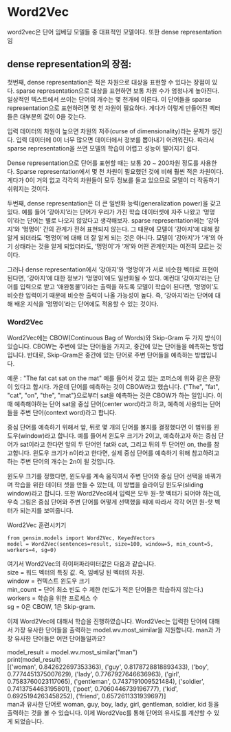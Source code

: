 # Word2Vec
word2vec은 단어 임베딩 모델들 중 대표적인 모델이다. 
또한 dense representation임

## dense representation의 장점:

첫번째, dense representation은 적은 차원으로 대상을 표현할 수 있다는 장점이 있다. sparse representation으로 대상을 표현하면 보통 차원 수가 엄청나게 높아진다. 일상적인 텍스트에서 쓰이는 단어의 개수는 몇 천개에 이른다. 이 단어들을 sparse representation으로 표현하려면 몇 천 차원이 필요하다. 게다가 이렇게 만들어진 벡터들은 대부분의 값이 0을 갖는다.

입력 데이터의 차원이 높으면 차원의 저주(curse of dimensionality)라는 문제가 생긴다. 입력 데이터에 0이 너무 많으면 데이터에서 정보를 뽑아내기 어려워진다. 따라서 sparse representation을 쓰면 모델의 학습이 어렵고 성능이 떨어지기 쉽다.

Dense representation으로 단어를 표현할 때는 보통 20 ~ 200차원 정도를 사용한다. Sparse representation에서 몇 천 차원이 필요했던 것에 비해 훨씬 적은 차원이다. 게다가 0이 거의 없고 각각의 차원들이 모두 정보를 들고 있으므로 모델이 더 작동하기 쉬워지는 것이다.

두번째, dense representation은 더 큰 일반화 능력(generalization power)을 갖고 있다. 예를 들어 ‘강아지’라는 단어가 우리가 가진 학습 데이터셋에 자주 나왔고 ‘멍멍이’라는 단어는 별로 나오지 않았다고 생각해보자. sparse representation에는 ‘강아지’와 ‘멍멍이’ 간의 관계가 전혀 표현되지 않는다. 그 때문에 모델이 ‘강아지’에 대해 잘 알게 되더라도 ‘멍멍이’에 대해 더 잘 알게 되는 것은 아니다. 모델이 ‘강아지’가 ‘개’의 아기 상태라는 것을 알게 되었더라도, ‘멍멍이’가 ‘개’와 어떤 관계인지는 여전히 모르는 것이다.

그러나 dense representation에서 ‘강아지’와 ‘멍멍이’가 서로 비슷한 벡터로 표현이 된다면, ‘강아지’에 대한 정보가 ‘멍멍이’에도 일반화될 수 있다. 예컨대 ‘강아지’라는 단어를 입력으로 받고 ‘애완동물’이라는 출력을 하도록 모델이 학습이 된다면, ‘멍멍이’도 비슷한 입력이기 때문에 비슷한 출력이 나올 가능성이 높다. 즉, ‘강아지’라는 단어에 대해 배운 지식을 ‘멍멍이’라는 단어에도 적용할 수 있는 것이다.


### Word2Vec 
Word2Vec에는 CBOW(Continuous Bag of Words)와 Skip-Gram 두 가지 방식이 있습니다. CBOW는 주변에 있는 단어들을 가지고, 중간에 있는 단어들을 예측하는 방법입니다. 반대로, Skip-Gram은 중간에 있는 단어로 주변 단어들을 예측하는 방법입니다.

예문 : "The fat cat sat on the mat"
예를 들어서 갖고 있는 코퍼스에 위와 같은 문장이 있다고 합시다. 가운데 단어를 예측하는 것이 CBOW라고 했습니다. {"The", "fat", "cat", "on", "the", "mat"}으로부터 sat을 예측하는 것은 CBOW가 하는 일입니다. 이 때 예측해야하는 단어 sat을 중심 단어(center word)라고 하고, 예측에 사용되는 단어들을 주변 단어(context word)라고 합니다.

중심 단어를 예측하기 위해서 앞, 뒤로 몇 개의 단어를 볼지를 결정했다면 이 범위를 윈도우(window)라고 합니다. 예를 들어서 윈도우 크기가 2이고, 예측하고자 하는 중심 단어가 sat이라고 한다면 앞의 두 단어인 fat와 cat, 그리고 뒤의 두 단어인 on, the를 참고합니다. 윈도우 크기가 n이라고 한다면, 실제 중심 단어를 예측하기 위해 참고하려고 하는 주변 단어의 개수는 2n이 될 것입니다.



윈도우 크기를 정했다면, 윈도우를 계속 움직여서 주변 단어와 중심 단어 선택을 바꿔가며 학습을 위한 데이터 셋을 만들 수 있는데, 이 방법을 슬라이딩 윈도우(sliding window)라고 합니다.
또한 Word2Vec에서 입력은 모두 원-핫 벡터가 되어야 하는데, 우측 그림은 중심 단어와 주변 단어를 어떻게 선택했을 때에 따라서 각각 어떤 원-핫 벡터가 되는지를 보여줍니다.


Word2Vec 훈련시키기
~~~
from gensim.models import Word2Vec, KeyedVectors
model = Word2Vec(sentences=result, size=100, window=5, min_count=5, workers=4, sg=0)
~~~
여기서 Word2Vec의 하이퍼파라미터값은 다음과 같습니다.\
size = 워드 벡터의 특징 값. 즉, 임베딩 된 벡터의 차원.\
window = 컨텍스트 윈도우 크기\
min_count = 단어 최소 빈도 수 제한 (빈도가 적은 단어들은 학습하지 않는다.)\
workers = 학습을 위한 프로세스 수\
sg = 0은 CBOW, 1은 Skip-gram.

이제 Word2Vec에 대해서 학습을 진행하였습니다. Word2Vec는 입력한 단어에 대해서 가장 유사한 단어들을 출력하는 model.wv.most_similar을 지원합니다. man과 가장 유사한 단어들은 어떤 단어들일까요?

model_result = model.wv.most_similar("man")\
print(model_result)\
[('woman', 0.842622697353363), ('guy', 0.8178728818893433), ('boy', 0.7774451375007629), ('lady', 0.7767927646636963), ('girl', 0.7583760023117065), ('gentleman', 0.7437191009521484), ('soldier', 0.7413754463195801), ('poet', 0.7060446739196777), ('kid', 0.6925194263458252), ('friend', 0.6572611331939697)]\
man과 유사한 단어로 woman, guy, boy, lady, girl, gentleman, soldier, kid 등을 출력하는 것을 볼 수 있습니다. 이제 Word2Vec를 통해 단어의 유사도를 계산할 수 있게 되었습니다.
